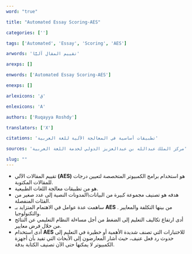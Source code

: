 ```yaml
---
word: "true"

title: "Automated Essay Scoring-AES"

categories: ['']

tags: ['Automated', 'Essay', 'Scoring', 'AES']

arwords: 'تقييم المقال آليًّا'

arexps: []

enwords: ['Automated Essay Scoring-AES']

enexps: []

arlexicons: 'ق'

enlexicons: 'A'

authors: ['Ruqayya Roshdy']

translators: ['X']

citations: 'تطبيقات أساسية في المعالجة الآلية للغة العربية'

sources: 'مركز الملك عبدالله بن عبدالعزيز الدولي لخدمة اللغة العربية'

slug: ""
---
```



- تقييم المقالات الآلي **(AES)** هو استخدام برامج الكمبيوتر المتخصصة لتعيين درجات للمقالات المكتوبة.
- هو من تطبيقات معالجة اللغات الطبيعية.
- هدفه هو تصنيف مجموعة كبيرة من البيانات\المدونات النصية إلى عدد صغير من الفئات المنفصلة.
- ساهمت عدة عوامل في الاهتمام المتزايد بـ **AES** . من بينها التكلفة والمعايير والتكنولوجيا.
- أدى ارتفاع تكاليف التعليم إلى الضغط من أجل مساءلة النظام التعليمي عن النتائج من خلال فرض معايير.
- أدى استخدام **AES** للاختبارات التي تصنف شديدة الأهمية أو خطيرة في التعليم إلى حدوث رد فعل عنيف، حيث أشار المعارضون إلى الأبحاث التي تفيد بأن أجهزة الكمبيوتر لا يمكنها حتى الآن تصنيف الكتابة بدقة.

